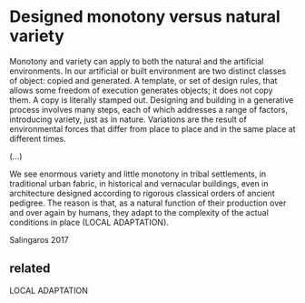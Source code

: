 # Designed monotony versus natural variety
Monotony and variety can apply to both the natural and the artificial
environments. In our artificial or built environment are two distinct classes of
object: copied and generated. A template, or set of design rules, that allows some
freedom of execution generates objects; it does not copy them. A copy is literally
stamped out. Designing and building in a generative process involves many steps,
each of which addresses a range of factors, introducing variety, just as in nature.
Variations are the result of environmental forces that differ from place to place and
in the same place at different times.

(...)

We see enormous variety and little monotony in tribal settlements, in traditional urban fabric, in historical and
vernacular buildings, even in architecture designed according to rigorous classical orders of ancient pedigree. The reason is that, as a natural function of their production over and over again by humans, they adapt to the complexity of the actual conditions in place (LOCAL ADAPTATION).

Salingaros 2017

## related

LOCAL ADAPTATION
